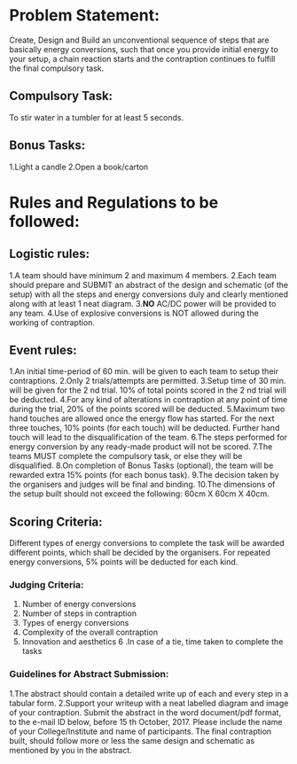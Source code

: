 <!-- TITLE: Contraption -->
<!-- SUBTITLE: How complex can you go?-->

# Problem Statement:
Create, Design and Build an unconventional sequence of steps that are basically energy conversions, such that once you provide initial energy to your setup, a chain reaction starts and the contraption continues to fulfill the final compulsory task.

## Compulsory Task:
To stir water in a tumbler for at least 5 seconds.

## Bonus Tasks:
1.Light a candle
2.Open a book/carton

# Rules and Regulations to be followed:
## Logistic rules:
1.A team should have minimum 2 and maximum 4 members.
2.Each team should prepare and SUBMIT an abstract of the design and schematic (of the setup) with all the steps and energy conversions duly and clearly mentioned along with at least 1 neat diagram.
3.**NO** AC/DC power will be provided to any team.
4.Use of explosive conversions is NOT allowed during the working of contraption.
## Event rules:
1.An initial time-period of 60 min. will be given to each team to setup their contraptions.
2.Only 2 trials/attempts are permitted.
3.Setup time of 30 min. will be given for the 2 nd trial. 10% of total points scored in the 2 nd trial will be deducted.
4.For any kind of alterations in contraption at any point of time during the trial, 20% of the points scored will be deducted.
5.Maximum two hand touches are allowed once the energy flow has started. For the next three touches, 10% points (for each touch) will be deducted. Further hand touch will lead to the disqualification of the team.
6.The steps performed for energy conversion by any ready-made product will not be scored.
7.The teams MUST complete the compulsory task, or else they will be disqualified.
8.On completion of Bonus Tasks (optional), the team will be rewarded extra 15% points (for each bonus task).
9.The decision taken by the organisers and judges will be final and binding.
10.The dimensions of the setup built should not exceed the following: 60cm X 60cm X 40cm.
## Scoring Criteria:
Different types of energy conversions to complete the task will be awarded different points, which shall be decided by the organisers. For repeated energy conversions, 5% points will be deducted for each kind.

### Judging Criteria:
1. Number of energy conversions
2. Number of steps in contraption
3. Types of energy conversions
4. Complexity of the overall contraption
5. Innovation and aesthetics
6 .In case of a tie, time taken to complete the tasks

### Guidelines for Abstract Submission:
1.The abstract should contain a detailed write up of each and every step in a tabular form.
2.Support your writeup with a neat labelled diagram and image of your contraption. Submit the abstract in the word document/pdf format, to the e-mail ID below, before   15 th October, 2017. Please include the name of your College/Institute and name of participants. The final contraption built, should follow more or less the same design and schematic as mentioned by you in the abstract.